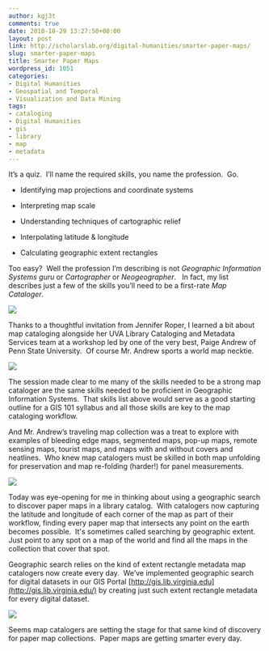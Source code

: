 ```yaml
---
author: kgj3t
comments: true
date: 2010-10-29 13:27:50+00:00
layout: post
link: http://scholarslab.org/digital-humanities/smarter-paper-maps/
slug: smarter-paper-maps
title: Smarter Paper Maps
wordpress_id: 1051
categories:
- Digital Humanities
- Geospatial and Temporal
- Visualization and Data Mining
tags:
- cataloging
- Digital Humanities
- gis
- library
- map
- metadata
---
```


It’s a quiz.  I’ll name the required skills, you name the profession.  Go.



	
  * Identifying map projections and coordinate systems

	
  * Interpreting map scale

	
  * Understanding techniques of cartographic relief

	
  * Interpolating latitude & longitude

	
  * Calculating geographic extent rectangles


Too easy?  Well the profession I’m describing is not _Geographic Information Systems guru_ or _Cartographer_ or _Neogeographer_.   In fact, my list describes just a few of the skills you’ll need to be a first-rate _Map Cataloger_.

[![](http://www.scholarslab.org/wp-content/uploads/2010/10/MapCatalogingBooks-300x225.jpg)](http://www.scholarslab.org/digital-humanities/smarter-paper-maps/attachment/mapcatalogingbooks/)

Thanks to a thoughtful invitation from Jennifer Roper, I learned a bit about map cataloging alongside her UVA Library Cataloging and Metadata Services team at a workshop led by one of the very best, Paige Andrew of Penn State University.  Of course Mr. Andrew sports a world map necktie.

[![](http://www.scholarslab.org/wp-content/uploads/2010/10/PaigeAndrew-222x300.jpg)](http://www.scholarslab.org/digital-humanities/smarter-paper-maps/attachment/paigeandrew/)

The session made clear to me many of the skills needed to be a strong map cataloger are the same skills needed to be proficient in Geographic Information Systems.  That skills list above would serve as a good starting outline for a GIS 101 syllabus and all those skills are key to the map cataloging workflow.

And Mr. Andrew’s traveling map collection was a treat to explore with examples of bleeding edge maps, segmented maps, pop-up maps, remote sensing maps, tourist maps, and maps with and without covers and neatlines.  Who knew map catalogers must be skilled in both map unfolding for preservation and map re-folding (harder!) for panel measurements.

[![](http://www.scholarslab.org/wp-content/uploads/2010/10/AssortedMaps-300x225.jpg)](http://www.scholarslab.org/digital-humanities/smarter-paper-maps/attachment/assortedmaps/)

Today was eye-opening for me in thinking about using a geographic search to discover paper maps in a library catalog.  With catalogers now capturing the latitude and longitude of each corner of the map as part of their workflow, finding every paper map that intersects any point on the earth becomes possible.  It's sometimes called searching by geographic extent.  Just point to any spot on a map of the world and find all the maps in the collection that cover that spot.

Geographic search relies on the kind of extent rectangle metadata map catalogers now create every day.  We’ve implemented geographic search for digital datasets in our GIS Portal [http://gis.lib.virginia.edu](http://gis.lib.virginia.edu/) by creating just such extent rectangle metadata for every digital dataset.

[![](http://www.scholarslab.org/wp-content/uploads/2010/10/GIS-Portal-300x265.jpg)](http://www.scholarslab.org/digital-humanities/smarter-paper-maps/attachment/gis-portal/)

Seems map catalogers are setting the stage for that same kind of discovery for paper map collections.  Paper maps are getting smarter every day.
